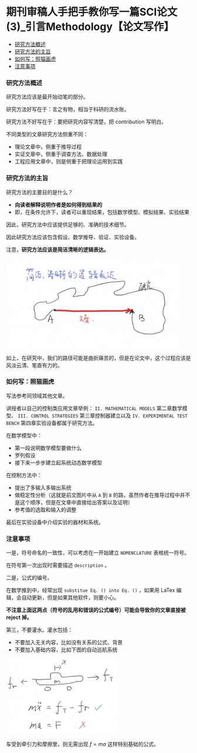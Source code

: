 # 期刊审稿人手把手教你写一篇SCI论文 (3)_引言Methodology【论文写作】

<!-- @import "[TOC]" {cmd="toc" depthFrom=3 depthTo=6 orderedList=false} -->

<!-- code_chunk_output -->

- [研究方法概述](#研究方法概述)
- [研究方法的主旨](#研究方法的主旨)
- [如何写：照猫画虎](#如何写照猫画虎)
- [注意事项](#注意事项)

<!-- /code_chunk_output -->

### 研究方法概述

研究方法应该是最开始动笔的部分。

研究方法好写在于：言之有物，相当于科研的流水账。

研究方法不好写在于：要把研究内容写清楚，把 contribution 写明白。

不同类型的文章研究方法侧重不同：
- 理论文章中，侧重于推导过程
- 实证文章中，侧重于调查方法、数据处理
- 工程应用文章中，则是侧重于把理论运用到实践

### 研究方法的主旨

研究方法的主要目的是什么？
- **向读者解释说明作者是如何得到结果的**
- 即，在条件允许下，读者可以重现结果，包括数学模型、模拟结果、实验结果

因此，研究方法中应该提供足够的、准确的技术细节。

因此研究方法应该包含假设、数学推导、验证、实验设备。

注意，**研究方法应该是简洁清晰的逻辑表达。**

![](./images/2021121601.png)

如上，在研究中，我们的路径可能是曲折痛苦的，但是在论文中，这个过程应该是风淡云清、笔直有力的。

### 如何写：照猫画虎

写法参考同领域其他文章。

讲授者以自己的控制类应用文章举例： `II. MATHEMATICAL MODELS` 第二章数学模型、 `III. CONTROL STRATEGIES` 第三章控制器建立以及 `IV. EXPERIMENTAL TEST BENCH` 第四章实验设备都属于研究方法。

在数学模型中：
- 第一段说明数学模型要做什么
- 罗列假设
- 接下来一步步建立起系统动态数学模型

在控制方法中：
- 提出了多输入多输出系统
- 做稳定性分析（这就是前文图片中从 `A` 到 `B` 的路，虽然作者在推导过程中并不是这个顺序，但是在文章中直接给出答案以及证明）
- 参考值的选取和输入的调整

最后在实验设备中介绍实验的器材和系统。

### 注意事项

一是，符号命名的一致性，可以考虑在一开始建立 `NOMENCLATURE` 表格统一符号。

在符号第一次出现时需要描述 `description` 。

二是，公式的编号。

在数学推到中，经常出现 `substitue Eq. () into Eq. ()` ，如果用 LaTex 编辑，会自动更新，但是如果其他软件，则要小心。

**不注意上面这两点（符号的乱用和错误的公式编号）可能会导致你的文章直接被 reject 掉。**

第三，不要灌水。灌水包括：
- 不要加入无关内容，比如没有关系的公式、背景
- 不要加入基础内容，比如下图的自动巡航系统

![](./images/2021121602.png)

车受到牵引力和摩擦里，则无需出现 $f=ma$ 这样特别基础的公式。
